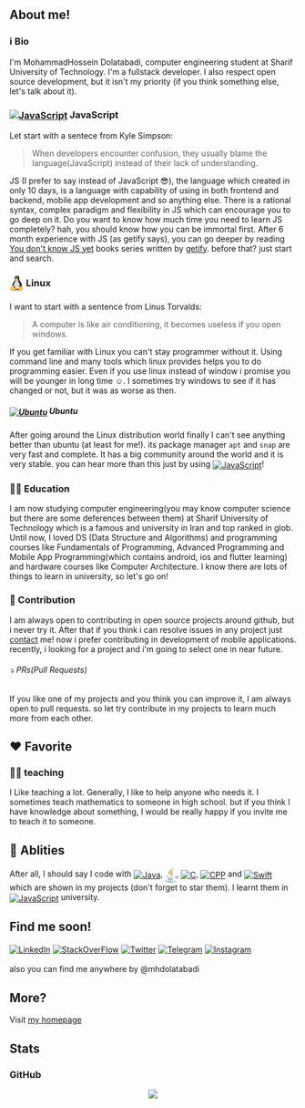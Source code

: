 ## About me!
### ℹ️ Bio
I'm MohammadHossein Dolatabadi, computer engineering student at Sharif University of Technology. I'm a fullstack developer. I also respect open source development, but it isn't my priority (if you think something else, let's talk about it).

### [<img src="https://raw.githubusercontent.com/gilbarbara/logos/master/logos/javascript.svg" alt="JavaScript" width="25" align="center"/>](https://github.com/mhdolatabadi/mhdolatabadi) JavaScript
Let start with a sentece from Kyle Simpson: <br />
> When developers encounter confusion, they usually blame the language(JavaScript) instead of their lack of understanding.

JS (I prefer to say instead of JavaScript 😎), the language which created in only 10 days, is a language with capability of using in both frontend and backend, mobile app development and so anything else. There is a rational syntax, complex paradigm and flexibility in JS which can encourage you to go deep on it. Do you want to know how much time you need to learn JS completely? hah, you should know how you can be immortal first. After 6 month experience with JS (as getify says), you can go deeper by reading [You don't know JS yet](https://github.com/getify/You-Dont-Know-JS) books series written by [getify](https://github.com/getify). before that? just start and search.

### [<img src="https://raw.githubusercontent.com/gilbarbara/logos/master/logos/linux-tux.svg" alt="Ubuntu" width="25" align="center"/>](https://github.com/mhdolatabadi/mhdolatabadi) Linux
I want to start with a sentence from Linus Torvalds:
> A computer is like air conditioning, it becomes useless if you open windows.

If you get familiar with Linux you can't stay programmer without it. Using command line and many tools which linux provides helps you to do programming easier. Even if you use linux instead of window i promise you will be younger in long time ☺️. I sometimes try windows to see if it has changed or not, but it was as worse as then. <br/>
##### [<img src="https://raw.githubusercontent.com/gilbarbara/logos/master/logos/ubuntu.svg" alt="Ubuntu" width="25" align="center"/>](https://github.com/mhdolatabadi/mhdolatabadi) Ubuntu
After going around the Linux distribution world finally I can't see anything better than ubuntu (at least for me!). its package manager `apt` and `snap` are very fast and complete. It has a big community around the world and it is very stable. you can hear more than this just by using [<img src="https://raw.githubusercontent.com/gilbarbara/logos/master/logos/google.svg" alt="JavaScript" width="55" align="center"/>](https://www.google.com)!


### 👨‍🎓 Education
I am now studying computer engineering(you may know computer science but there are some deferences between them) at Sharif University of Technology which is a famous and university in Iran and top ranked in glob. Until now, I loved DS (Data Structure and Algorithms) and programming courses like Fundamentals of Programming, Advanced Programming and Mobile App Programming(which contains android, ios and flutter learning) and hardware courses like Computer Architecture. I know there are lots of things to learn in university, so let's go on!

### 🤝 Contribution
I am always open to contributing in open source projects around github, but i never try it. After that if you think i can resolve issues in any project just [contact](m.h.dolatabadi.a@gmail.com) me! now i prefer contributing in development of mobile applications. recently, i looking for a project and i'm going to select one in near future.

###### ⤵️ PRs(Pull Requests)
If you like one of my projects and you think you can improve it, I am always open to pull requests. so let try contribute in my projects to learn much more from each other.

## ❤️ Favorite
### 👨‍🏫 teaching
I Like teaching a lot. Generally, I like to help anyone who needs it. I sometimes teach mathematics to someone in high school. but if you think I have knowledge about something, I would be really happy if you invite me to teach it to someone.

## 💪 Ablities
After all, I should say I code with 
[<img src="https://raw.githubusercontent.com/gilbarbara/logos/master/logos/python.svg" alt="Java" width="20" align="center"/>](https://github.com/mhdolatabadi/mhdolatabadi),
[<img src="https://raw.githubusercontent.com/gilbarbara/logos/master/logos/java.svg" alt="Java" width="20" align="center"/>](https://github.com/mhdolatabadi/mhdolatabadi),
[<img src="https://raw.githubusercontent.com/gilbarbara/logos/master/logos/c.svg" alt="C" width="20" align="center"/>](https://github.com/mhdolatabadi/mhdolatabadi),
[<img src="https://raw.githubusercontent.com/gilbarbara/logos/master/logos/c-plusplus.svg" alt="CPP" width="20" align="center"/>](https://github.com/mhdolatabadi/mhdolatabadi) and
[<img src="https://raw.githubusercontent.com/gilbarbara/logos/master/logos/swift.svg" alt="Swift" width="20" align="center"/>](https://github.com/mhdolatabadi/mhdolatabadi)
which are shown in my projects (don't forget to star them). I learnt them in [<img src="https://upload.wikimedia.org/wikipedia/commons/f/f5/Sharif_University_of_Technology_logo.svg" alt="JavaScript" width="20" align="center"/>](https://www.sharif.ir) university.

## Find me soon!
[<img src="https://raw.githubusercontent.com/gilbarbara/logos/master/logos/linkedin-icon.svg" alt="LinkedIn" width="30" align="center"/>](https://www.linkedin.com/in/mohammadhossein-dolatabadi-a5b5701a6/)
[<img src="https://raw.githubusercontent.com/gilbarbara/logos/master/logos/stackoverflow-icon.svg" alt="StackOverFlow" width="30" align="center"/>](https://stackoverflow.com/users/12337783/mohammad-hossein-dolatabadi-al)
[<img src="https://raw.githubusercontent.com/gilbarbara/logos/master/logos/twitter.svg" alt="Twitter" width="30" align="center"/>](https://twitter.com/mhdolatabadi)
[<img src="https://raw.githubusercontent.com/gilbarbara/logos/master/logos/telegram.svg" alt="Telegram" width="30" align="center"/>](https://t.me/mhdolatabadia)
[<img src="https://raw.githubusercontent.com/gauravghongde/social-icons/master/SVG/Color/Instagram.svg" alt="Instagram" width="30" align="center"/>](https://instagram.com/mhdolatabadi) <br/><br/>
also you can find me anywhere by @mhdolatabadi

## More?
Visit [my homepage](http://ce.sharif.edu/~mhdolatabadia/)

## Stats

### GitHub
<p align="center">
 <a href="#" alt="Mohammad Dolatabadi's github stats">
  <img src="https://github-readme-stats.vercel.app/api?username=mhdolatabadi&theme=tokyonight&show_icons=true" />
 </a>
</p>
